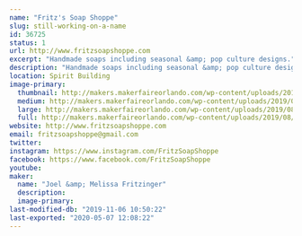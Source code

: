 ```yaml
---
name: "Fritz's Soap Shoppe"
slug: still-working-on-a-name
id: 36725
status: 1
url: http://www.fritzsoapshoppe.com
excerpt: "Handmade soaps including seasonal &amp; pop culture designs."
description: "Handmade soaps including seasonal &amp; pop culture designs."
location: Spirit Building
image-primary:
  thumbnail: http://makers.makerfaireorlando.com/wp-content/uploads/2019/08/68784534_100198098023462_1881906784793264128_o-150x150.jpg
  medium: http://makers.makerfaireorlando.com/wp-content/uploads/2019/08/68784534_100198098023462_1881906784793264128_o-300x225.jpg
  large: http://makers.makerfaireorlando.com/wp-content/uploads/2019/08/68784534_100198098023462_1881906784793264128_o-1024x768.jpg
  full: http://makers.makerfaireorlando.com/wp-content/uploads/2019/08/68784534_100198098023462_1881906784793264128_o.jpg
website: http://www.fritzsoapshoppe.com
email: fritzsoapshoppe@gmail.com
twitter: 
instagram: https://www.instagram.com/FritzSoapShoppe
facebook: https://www.facebook.com/FritzSoapShoppe
youtube: 
maker:
  name: "Joel &amp; Melissa Fritzinger"
  description:
  image-primary: 
last-modified-db: "2019-11-06 10:50:22"
last-exported: "2020-05-07 12:08:22"
---
```

